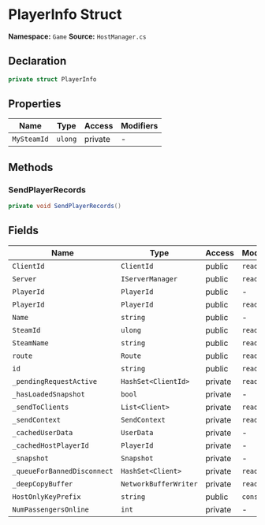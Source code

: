 # PlayerInfo Struct

**Namespace:** `Game`
**Source:** `HostManager.cs`

## Declaration

```csharp
private struct PlayerInfo
```

## Properties

| Name | Type | Access | Modifiers |
|------|------|--------|-----------|
| `MySteamId` | `ulong` | private | - |

## Methods

### SendPlayerRecords

```csharp
private void SendPlayerRecords()
```

## Fields

| Name | Type | Access | Modifiers |
|------|------|--------|-----------|
| `ClientId` | `ClientId` | public | `readonly` |
| `Server` | `IServerManager` | public | `readonly` |
| `PlayerId` | `PlayerId` | public | - |
| `PlayerId` | `PlayerId` | public | `readonly` |
| `Name` | `string` | public | - |
| `SteamId` | `ulong` | public | `readonly` |
| `SteamName` | `string` | public | `readonly` |
| `route` | `Route` | public | `readonly` |
| `id` | `string` | public | `readonly` |
| `_pendingRequestActive` | `HashSet<ClientId>` | private | `readonly` |
| `_hasLoadedSnapshot` | `bool` | private | - |
| `_sendToClients` | `List<Client>` | private | `readonly` |
| `_sendContext` | `SendContext` | private | `readonly` |
| `_cachedUserData` | `UserData` | private | - |
| `_cachedHostPlayerId` | `PlayerId` | private | - |
| `_snapshot` | `Snapshot` | private | - |
| `_queueForBannedDisconnect` | `HashSet<Client>` | private | `readonly` |
| `_deepCopyBuffer` | `NetworkBufferWriter` | private | `readonly` |
| `HostOnlyKeyPrefix` | `string` | public | `const` |
| `NumPassengersOnline` | `int` | private | - |

